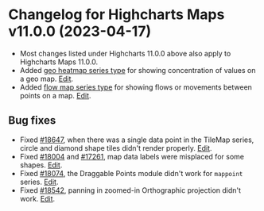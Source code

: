 # Changelog for Highcharts Maps v11.0.0 (2023-04-17)

- Most changes listed under Highcharts 11.0.0 above also apply to Highcharts Maps 11.0.0.
- Added [geo heatmap series type](https://www.highcharts.com/docs/maps/geoheatmap-series) for showing concentration of values on a geo map. [Edit](https://github.com/highcharts/highcharts/pull/18434).
- Added [flow map series type](https://www.highcharts.com/docs/maps/flowmap-series) for showing flows or movements between points on a map. [Edit](https://github.com/highcharts/highcharts/pull/17402).

## Bug fixes
- Fixed [#18647](https://github.com/highcharts/highcharts/issues/18647), when there was a single data point in the TileMap series, circle and diamond shape tiles didn't render properly. [Edit](https://github.com/highcharts/highcharts/pull/18657).
- Fixed [#18004](https://github.com/highcharts/highcharts/issues/18004) and [#17261](https://github.com/highcharts/highcharts/issues/17261), map data labels were misplaced for some shapes. [Edit](https://github.com/highcharts/highcharts/pull/18795).
- Fixed [#18074](https://github.com/highcharts/highcharts/issues/18074), the Draggable Points module didn't work for `mappoint` series. [Edit](https://github.com/highcharts/highcharts/pull/18721).
- Fixed [#18542](https://github.com/highcharts/highcharts/issues/18542), panning in zoomed-in Orthographic projection didn't work. [Edit](https://github.com/highcharts/highcharts/pull/18666).
